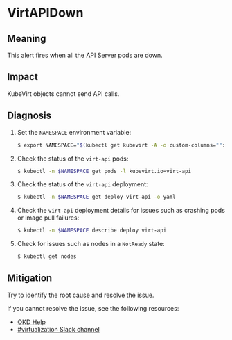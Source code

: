 # VirtAPIDown
<!-- Edited by apinnick, Nov 2022-->

## Meaning

This alert fires when all the API Server pods are down.

## Impact

KubeVirt objects cannot send API calls.

## Diagnosis

1. Set the `NAMESPACE` environment variable:

   ```bash
   $ export NAMESPACE="$(kubectl get kubevirt -A -o custom-columns="":.metadata.namespace)"
   ```

2. Check the status of the `virt-api` pods:

   ```bash
   $ kubectl -n $NAMESPACE get pods -l kubevirt.io=virt-api
   ```

3. Check the status of the `virt-api` deployment:

   ```bash
   $ kubectl -n $NAMESPACE get deploy virt-api -o yaml
   ```

4. Check the `virt-api` deployment details for issues such as crashing pods or
image pull failures:

   ```bash
   $ kubectl -n $NAMESPACE describe deploy virt-api
   ```

5. Check for issues such as nodes in a `NotReady` state:

   ```bash
   $ kubectl get nodes
   ```

## Mitigation

Try to identify the root cause and resolve the issue.
<!--DS: If you cannot resolve the issue, log in to the
link:https://access.redhat.com[Customer Portal] and open a support case,
attaching the artifacts gathered during the Diagnosis procedure.-->
<!--USstart-->
If you cannot resolve the issue, see the following resources:

- [OKD Help](https://www.okd.io/help/)
- [#virtualization Slack channel](https://kubernetes.slack.com/channels/virtualization)
<!--USend-->
